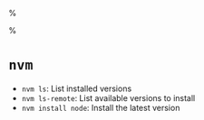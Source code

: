 %

%

# `nvm`

* `nvm ls`: List installed versions
* `nvm ls-remote`: List available versions to install
* `nvm install node`: Install the latest version
